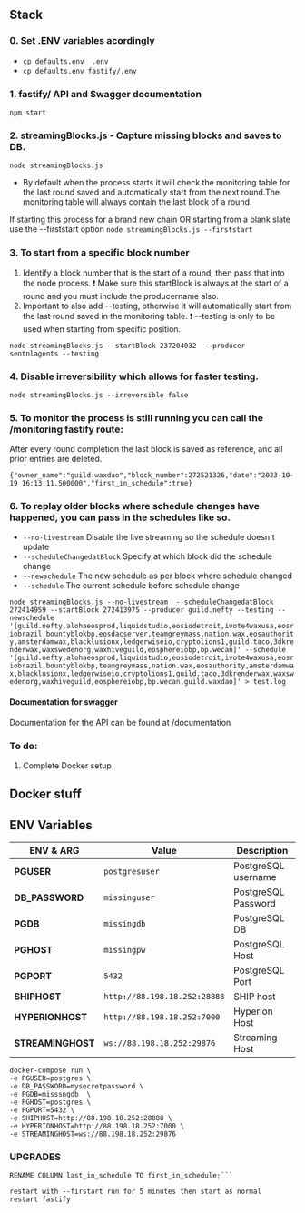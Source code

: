 ## Stack

### 0. Set .ENV variables acordingly

- `cp defaults.env  .env` 
- `cp defaults.env fastify/.env`


### 1. fastify/ API and Swagger documentation 
`npm start`

### 2. streamingBlocks.js - Capture missing blocks and saves to DB.
`node streamingBlocks.js`

- By default when the process starts it will check the monitoring table for the last round saved and automatically start from the next round.The monitoring table will always contain the last block of a round.

If starting this process for a brand new chain OR starting from a blank slate use the --firststart option
`node streamingBlocks.js --firststart`


### 3. To start from a specific block number 

1. Identify a block number that is the start of a round, then pass that into the node process. 
❗ Make sure this startBlock is always at the start of a round and you must include the producername also.
2. Important to also add --testing, otherwise it will automatically start from the last round saved in the monitoring table.
❗ --testing is only to be used when starting from specific position.

`node streamingBlocks.js --startBlock 237204032  --producer sentnlagents --testing`


### 4. Disable irreversibility which allows for faster testing.

`node streamingBlocks.js --irreversible false`


### 5. To monitor the process is still running you can call the /monitoring fastify route:

After every round completion the last block is saved as reference, and all prior entries are deleted.

```curl http://localhost:8001/monitoring 
{"owner_name":"guild.waxdao","block_number":272521326,"date":"2023-10-19 16:13:11.500000","first_in_schedule":true}  
```

### 6. To replay older blocks where schedule changes have happened, you can pass in the schedules like so.

 - `--no-livestream`  Disable the live streaming so the schedule doesn't update
 - `--scheduleChangedatBlock` Specify at which block did the schedule change
 - `--newschedule` The new schedule as per block where schedule changed
 - `--schedule` The current schedule before schedule change

```node streamingBlocks.js --no-livestream  --scheduleChangedatBlock 272414959 --startBlock 272413975 --producer guild.nefty --testing --newschedule '[guild.nefty,alohaeosprod,liquidstudio,eosiodetroit,ivote4waxusa,eosriobrazil,bountyblokbp,eosdacserver,teamgreymass,nation.wax,eosauthority,amsterdamwax,blacklusionx,ledgerwiseio,cryptolions1,guild.taco,3dkrenderwax,waxswedenorg,waxhiveguild,eosphereiobp,bp.wecan]' --schedule '[guild.nefty,alohaeosprod,liquidstudio,eosiodetroit,ivote4waxusa,eosriobrazil,bountyblokbp,teamgreymass,nation.wax,eosauthority,amsterdamwax,blacklusionx,ledgerwiseio,cryptolions1,guild.taco,3dkrenderwax,waxswedenorg,waxhiveguild,eosphereiobp,bp.wecan,guild.waxdao]' > test.log```

#### Documentation for swagger

Documentation for the API can be found at /documentation


### To do:

1. Complete Docker setup 


## Docker stuff


## ENV Variables

|ENV & ARG                 |Value                          |Description                                   |
|--------------------------|---------------------------------------|--------------------------------------|
|**PGUSER**                |`postgresuser`                         | PostgreSQL username                  |
|**DB_PASSWORD**           |`missinguser`                          | PostgreSQL Password                  |
|**PGDB**                  |`missingdb`                            | PostgreSQL DB                        |
|**PGHOST**                |`missingpw`                            | PostgreSQL Host      	              |
|**PGPORT**                |`5432`                                 | PostgreSQL Port                      |
|**SHIPHOST**              |`http://88.198.18.252:28888`           | SHIP host                            |
|**HYPERIONHOST**          |`http://88.198.18.252:7000`            | Hyperion Host                        |
|**STREAMINGHOST**         |`ws://88.198.18.252:29876`             | Streaming Host                       |



```
docker-compose run \
-e PGUSER=postgres \
-e DB_PASSWORD=mysecretpassword \
-e PGDB=misssngdb  \ 
-e PGHOST=postgres \ 
-e PGPORT=5432 \ 
-e SHIPHOST=http://88.198.18.252:28888 \ 
-e HYPERIONHOST=http://88.198.18.252:7000 \ 
-e STREAMINGHOST=ws://88.198.18.252:29876 
```


### UPGRADES


```ALTER TABLE missingwax.monitoring
RENAME COLUMN last_in_schedule TO first_in_schedule;```

restart with --firstart run for 5 minutes then start as normal
restart fastify 